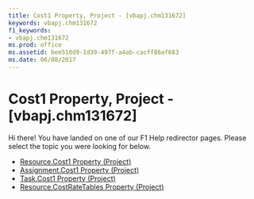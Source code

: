 ```yaml
---
title: Cost1 Property, Project - [vbapj.chm131672]
keywords: vbapj.chm131672
f1_keywords:
- vbapj.chm131672
ms.prod: office
ms.assetid: bee510d9-1d39-497f-a4ab-cacff86af683
ms.date: 06/08/2017
---
```



# Cost1 Property, Project - [vbapj.chm131672]

Hi there! You have landed on one of our F1 Help redirector pages. Please select the topic you were looking for below.

- [Resource.Cost1 Property (Project)](http://msdn.microsoft.com/library/65d221e6-cb89-d269-a982-32dc8a41ea7d%28Office.15%29.aspx)
- [Assignment.Cost1 Property (Project)](http://msdn.microsoft.com/library/71757dbd-e42b-cfe1-459c-663e1475e643%28Office.15%29.aspx)
- [Task.Cost1 Property (Project)](http://msdn.microsoft.com/library/6cc654c7-2a4b-3f5a-b372-9330162079b5%28Office.15%29.aspx)
- [Resource.CostRateTables Property (Project)](http://msdn.microsoft.com/library/604d89ee-a16e-812e-0459-b93ed096340e%28Office.15%29.aspx)

